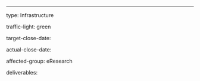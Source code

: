 ---
type: Infrastructure

traffic-light: green

target-close-date: 

actual-close-date: 

affected-group: eResearch

deliverables: 

